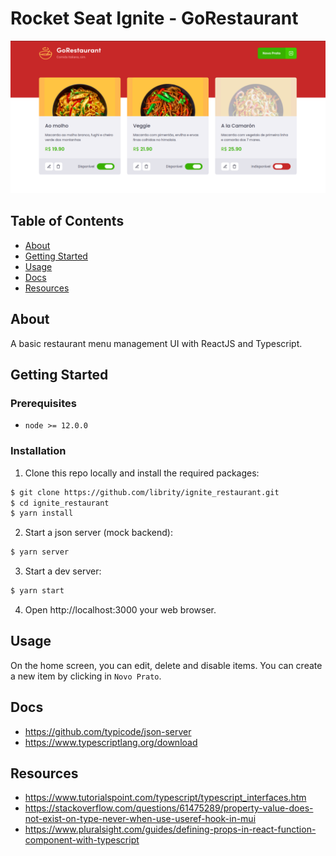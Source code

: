 # Rocket Seat Ignite - GoRestaurant

<p align="center">
  <img src=".github/home.png">
</p>

## Table of Contents

- [About](#about)
- [Getting Started](#getting_started)
- [Usage](#usage)
- [Docs](#docs)
- [Resources](#resources)

## About <a name = "about"></a>

A basic restaurant menu management UI with ReactJS and Typescript.

## Getting Started <a name = "getting_started"></a>

### Prerequisites

- `node >= 12.0.0`

### Installation

1. Clone this repo locally and install the required packages:

```bash
$ git clone https://github.com/librity/ignite_restaurant.git
$ cd ignite_restaurant
$ yarn install
```

2. Start a json server (mock backend):

```bash
$ yarn server
```

3. Start a dev server:

```bash
$ yarn start
```

4. Open http://localhost:3000 your web browser.

## Usage <a name = "usage"></a>

On the home screen, you can edit, delete and disable items.
You can create a new item by clicking in `Novo Prato`.

## Docs <a name = "docs"></a>

- https://github.com/typicode/json-server
- https://www.typescriptlang.org/download

## Resources <a name = "resources"></a>

- https://www.tutorialspoint.com/typescript/typescript_interfaces.htm
- https://stackoverflow.com/questions/61475289/property-value-does-not-exist-on-type-never-when-use-useref-hook-in-mui
- https://www.pluralsight.com/guides/defining-props-in-react-function-component-with-typescript
